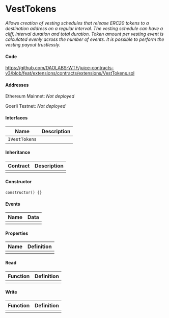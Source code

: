# VestTokens

*Allows creation of vesting schedules that release ERC20 tokens to a destination address on a regular interval. The vesting schedule can have a cliff, interval duration and total duration. Token amount per vesting event is calculated evenly across the number of events. It is possible to perform the vesting payout trustlessly.*

#### Code

https://github.com/DAOLABS-WTF/juice-contracts-v3/blob/feat/extensions/contracts/extensions/VestTokens.sol

#### Addresses

Ethereum Mainnet: *Not deployed*

Goerli Testnet: *Not deployed*

#### Interfaces

|Name|Description|
|-|-|
|`IVestTokens`||

#### Inheritance

|Contract|Description|
|-|-|
|||

#### Constructor

```
constructor() {}
```

#### Events

|Name|Data|
|-|-|
|||

#### Properties

|Name|Definition|
|-|-|
|||

#### Read

|Function|Definition|
|-|-|
|||

#### Write

|Function|Definition|
|-|-|
|||
